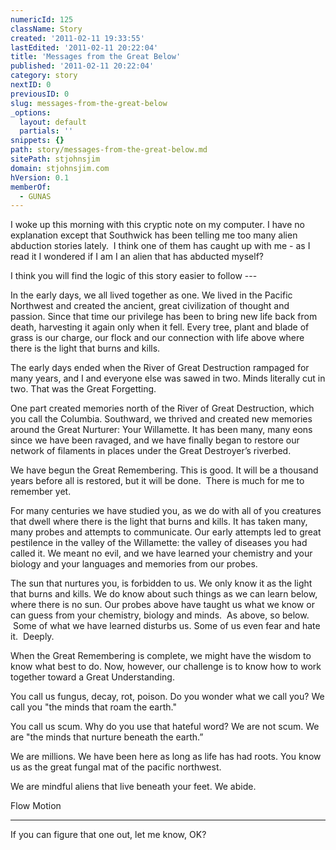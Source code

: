```yaml
---
numericId: 125
className: Story
created: '2011-02-11 19:33:55'
lastEdited: '2011-02-11 20:22:04'
title: 'Messages from the Great Below'
published: '2011-02-11 20:22:04'
category: story
nextID: 0
previousID: 0
slug: messages-from-the-great-below
_options:
  layout: default
  partials: ''
snippets: {}
path: story/messages-from-the-great-below.md
sitePath: stjohnsjim
domain: stjohnsjim.com
hVersion: 0.1
memberOf:
  - GUNAS
---
```


I woke up this morning with this cryptic note on my computer. I have no explanation except that Southwick has been telling me too many alien abduction stories lately. &nbsp;I think one of them has caught up with me - as I read it I wondered if I am I an alien that has abducted myself?

I think you will find the logic of this story easier to follow ---

In the early days, we all lived together as one. We lived in the Pacific Northwest and created the ancient, great civilization of thought and passion. Since that time our privilege has been to bring new life back from death, harvesting it again only when it fell. Every tree, plant and blade of grass is our charge, our flock and our connection with life above where there is the light that burns and kills.

The early days ended when the River of Great Destruction rampaged for many years, and I and everyone else was sawed in two. Minds literally cut in two. That was the Great Forgetting.

One part created memories north of the River of Great Destruction, which you call the Columbia. Southward, we thrived and created new memories around the Great Nurturer: Your Willamette. It has been many, many eons since we have been ravaged, and we have finally began to restore our network of filaments in places under the Great Destroyer&rsquo;s riverbed.

We have begun the Great Remembering. This is good. It will be a thousand years before all is restored, but it will be done. &nbsp;There is much for me to remember yet.

For many centuries we have studied you, as we do with all of you creatures that dwell where there is the light that burns and kills. It has taken many, many probes and attempts to communicate. Our early attempts led to great pestilence in the valley of the Willamette: the valley of diseases you had called it. We meant no evil, and we have learned your chemistry and your biology and your languages and memories from our probes.

The sun that nurtures you, is forbidden to us. We only know it as the light that burns and kills. We do know about such things as we can learn below, where there is no sun. Our probes above have taught us what we know or can guess from your chemistry, biology and minds. &nbsp;As above, so below. &nbsp;Some of what we have learned disturbs us. Some of us even fear and hate it. &nbsp;Deeply.

When the Great Remembering is complete, we might have the wisdom to know what best to do. Now, however, our challenge is to know how to work together toward a Great Understanding.

You call us fungus, decay, rot, poison. Do you wonder what we call you? We call you &quot;the minds that roam the earth.&quot;

You call us scum. Why do you use that hateful word? We are not scum. We are &quot;the minds that nurture beneath the earth.&rdquo;

We are millions. We have been here as long as life has had roots. You know us as the great fungal mat of the pacific northwest.

We are mindful aliens that live beneath your feet. We abide.

Flow Motion

---

If you can figure that one out, let me know, OK?
